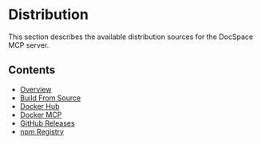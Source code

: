 # Distribution

This section describes the available distribution sources for the DocSpace MCP
server.

## Contents

- [Overview](./overview.md)
- [Build From Source](./build-from-source.md)
- [Docker Hub](./docker-hub.md)
- [Docker MCP](./docker-mcp.md)
- [GitHub Releases](./github-releases.md)
- [npm Registry](./npm-registry.md)
